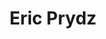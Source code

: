 ---
title: Eric Prydz
categories:
- radio
- digital
- press
tags:
- artist
position: 2
image: 
is-featured: 
is-front: 
website:
facebook: https://www.facebook.com/EricPrydzOfficial
twitter:
instagram:
spotify:
soundcloud:
youtube:
apple:
layout: client
---
